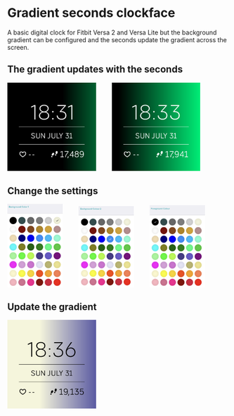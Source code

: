 # Gradient seconds clockface

A basic digital clock for Fitbit Versa 2 and Versa Lite but the background gradient can be configured and the seconds update the gradient across the screen.

## The gradient updates with the seconds

<img src="./screenshots/FitbitGradientClock02.png" width="40%" 
style="margin-right: 2rem">
<img src="./screenshots/FitbitGradientClock01.png" width="40%">

## Change the settings

<img src="./screenshots/FitbitGradientClock03.png" width="25%"
style="margin-right: 2rem">
<img src="./screenshots/FitbitGradientClock04.png" width="25%"
style="margin-right: 2rem">
<img src="./screenshots/FitbitGradientClock05.png" width="25%">

## Update the gradient

<img src="./screenshots/FitbitGradientClock06.png" width="40%">